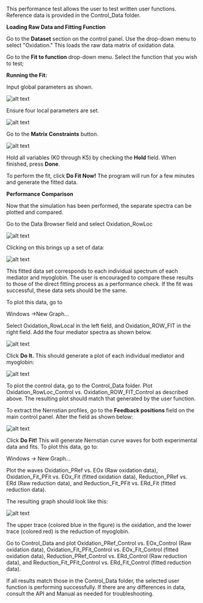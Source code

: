 ﻿This performance test allows the user to test written user functions. Reference data is provided in the Control_Data folder.

**Loading Raw Data and Fitting Function**

Go to the **Dataset** section on the control panel. Use the drop-down menu to select &quot;Oxidation.&quot; This loads the raw data matrix of oxidation data.

Go to the **Fit to function** drop-down menu. Select the function that you wish to test;

**Running the Fit:**

Input global parameters as shown.

![alt text](https://github.com/dap-biospec/G3F/blob/master/Demo/DemoPictures/Pic_2_Demo.png)

Ensure four local parameters are set.

![alt text](https://github.com/dap-biospec/G3F/blob/master/Demo/DemoPictures/Pic_3_Demo.png)

Go to the **Matrix Constraints** button.

![alt text](https://github.com/dap-biospec/G3F/blob/master/Demo/DemoPictures/Pic_4_Demo.png)

Hold all variables (K0 through K5) by checking the **Hold** field. When finished, press **Done**.

To perform the fit, click **Do Fit Now!** The program will run for a few minutes and generate the fitted data.

**Performance Comparison**

Now that the simulation has been performed, the separate spectra can be plotted and compared.

Go to the Data Browser field and select Oxidation_RowLoc

![alt text](https://github.com/dap-biospec/G3F/blob/master/Demo/DemoPictures/Pic_5_Demo.png)

Clicking on this brings up a set of data:

![alt text](https://github.com/dap-biospec/G3F/blob/master/Demo/DemoPictures/Pic_6_Demo.png)

This fitted data set corresponds to each individual spectrum of each mediator and myoglobin. The user is encouraged to compare these results to those of the direct fitting process as a performance check. If the fit was successful, these data sets should be the same.

To plot this data, go to

Windows ->New Graph…

Select Oxidation\_RowLocal in the left field, and Oxidation\_ROW\_FIT in the right field. Add the four mediator spectra as shown below.

![alt text](https://github.com/dap-biospec/G3F/blob/master/Demo/DemoPictures/Pic_7_Demo.png)

Click **Do It.**  This should generate a plot of each individual mediator and myoglobin:

![alt text](https://github.com/dap-biospec/G3F/blob/master/Demo/DemoPictures/Pic_8_Demo.png)

To plot the control data, go to the Control_Data folder. Plot Oxidation_RowLoc_Control vs. Oxidation_ROW_FIT_Control as described above. The resulting plot should match that generated by the user function.

To extract the Nernstian profiles, go to the **Feedback positions** field on the main control panel. Alter the field as shown below:

![alt text](https://github.com/dap-biospec/G3F/blob/master/Demo/DemoPictures/Pic_9_Demo.png)

Click **Do Fit!** This will generate Nernstian curve waves for both experimental data and fits. To plot this data, go to:

Windows -> New Graph…

Plot the waves Oxidation_PRef vs. EOx (Raw oxidation data), Oxidation_Fit_PFit vs. EOx_Fit (fitted oxidation data), Reduction_PRef vs. ERd (Raw reduction data), and Reduction_Fit_PFit vs. ERd_Fit (fitted reduction data).

The resulting graph should look like this:

![alt text](https://github.com/dap-biospec/G3F/blob/master/Demo/DemoPictures/Pic_10_Demo.png)

The upper trace (colored blue in the figure) is the oxidation, and the lower trace (colored red) is the reduction of myoglobin.

Go to Control_Data and plot Oxidation_PRef_Control vs. EOx_Control (Raw oxidation data), Oxidation_Fit_PFit_Control vs. EOx_Fit_Control (fitted oxidation data), Reduction_PRef_Control vs. ERd_Control (Raw reduction data), and Reduction_Fit_PFit_Control vs. ERd_Fit_Control (fitted reduction data).

If all results match those in the Control_Data folder, the selected user function is performing successfully. If there are any differences in data, consult the API and Manual as needed for troubleshooting.

